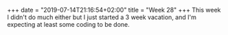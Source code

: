 +++
date = "2019-07-14T21:16:54+02:00"
title = "Week 28"
+++
This week I didn't do much either but I just started a 3 week vacation, and I'm expecting at least some coding to be done.
